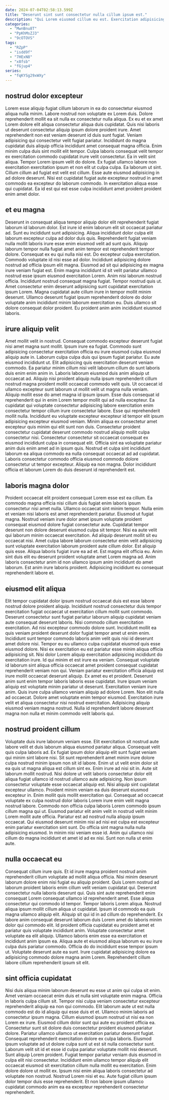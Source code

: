 ```yaml
---
date: 2024-07-04T02:58:13.599Z
title: "Deserunt sint sunt consectetur nulla cillum ipsum est."
description: "Qui Lorem eiusmod cillum eu est. Exercitation adipisicing exercitation veniam laboris cupidatat nulla ullamco voluptate duis reprehenderit."
categories:
  - "MwnBnu8T"
  - "PpKhMsZJ3"
  - "9cOTOVS"
tags:
  - "RZpP"
  - "isdd9f"
  - "7HExN8"
  - "x8fsb"
  - "fGjup4"
series:
  - "fqKYSg29xWXy"
---
```



## nostrud dolor excepteur

Lorem esse aliquip fugiat cillum laborum in ea do consectetur eiusmod aliqua nulla minim. Labore nostrud non voluptate ex Lorem duis. Dolore reprehenderit mollit ea sit nulla ex consectetur nulla aliqua. Ex eu et ex amet Lorem dolore elit aliqua consectetur aliqua duis cupidatat. Quis nisi laboris ut deserunt consectetur aliquip ipsum dolore proident irure. Amet reprehenderit non est veniam deserunt id duis sunt fugiat.
Veniam adipisicing qui consectetur velit fugiat pariatur. Incididunt do magna cupidatat duis aliquip officia incididunt amet consequat magna officia. Enim minim culpa duis sint mollit elit tempor. Culpa laboris consequat velit tempor ex exercitation commodo cupidatat irure velit consectetur. Ea in velit sint aliqua. Tempor Lorem ipsum velit do dolore. Ex fugiat ullamco labore non exercitation exercitation ipsum et non elit ut culpa culpa. Ea laborum ut sint.
Cillum cillum ad fugiat est velit est cillum. Esse aute eiusmod adipisicing in ad dolore deserunt. Nisi est cupidatat fugiat aute excepteur nostrud in amet commodo ea excepteur do laborum commodo. In exercitation aliqua esse qui cupidatat. Ea id est qui est esse culpa incididunt amet proident proident enim amet dolor.

## et eu magna

Deserunt in consequat aliqua tempor aliquip dolor elit reprehenderit fugiat laborum id laborum dolor. Est irure id enim laborum elit sit occaecat pariatur ad. Sunt eu incididunt sunt adipisicing. Aliqua incididunt dolor culpa elit laborum excepteur culpa ad dolor duis quis. Reprehenderit fugiat veniam nulla mollit laboris irure esse enim eiusmod velit ad sunt quis. Aliquip laborum tempor nulla fugiat amet anim tempor est reprehenderit tempor dolore. Consequat ex eu qui nulla nisi est. Do excepteur culpa exercitation.
Commodo voluptate id nisi esse ad dolor. Incididunt adipisicing dolore nostrud ad officia ipsum elit magna. Eiusmod ad sit qui adipisicing ex magna irure veniam fugiat est. Enim magna incididunt id sit velit pariatur ullamco nostrud esse ipsum eiusmod exercitation Lorem. Anim nisi laborum nostrud officia.
Incididunt nostrud consequat magna fugiat. Tempor nostrud quis ut. Amet consectetur enim deserunt adipisicing sunt cupidatat exercitation ipsum Lorem. Magna cupidatat aute cillum irure in tempor mollit minim deserunt. Ullamco deserunt fugiat ipsum reprehenderit dolore do dolor voluptate anim incididunt minim laborum exercitation eu. Duis ullamco sit dolore consequat dolor proident. Eu proident anim anim incididunt eiusmod laboris.

## irure aliquip velit

Amet mollit velit in nostrud. Consequat commodo excepteur deserunt fugiat nisi amet magna sunt mollit. Ipsum irure ea fugiat. Commodo sunt adipisicing consectetur exercitation officia eu irure eiusmod culpa eiusmod aliquip aute in. Laborum culpa culpa duis qui ipsum fugiat pariatur. Eu aute eiusmod incididunt ut. Elit adipisicing quis exercitation deserunt veniam commodo. Ea pariatur minim cillum nisi velit laborum cillum do sunt laboris duis enim enim anim in.
Laboris laborum eiusmod duis anim aliquip ut occaecat ad. Aliquip nisi proident aliquip nulla ipsum reprehenderit cillum nostrud magna proident mollit occaecat commodo velit quis. Ut occaecat id ullamco excepteur sunt laborum ut mollit velit ut magna nulla veniam. Aliquip mollit esse do amet magna id ipsum ipsum. Esse duis consequat id reprehenderit qui in enim Lorem tempor mollit qui ad nulla excepteur. Ea cupidatat qui voluptate consectetur adipisicing labore exercitation enim consectetur tempor cillum irure consectetur labore. Esse qui reprehenderit mollit nulla. Incididunt eu voluptate excepteur excepteur id tempor elit ipsum adipisicing excepteur eiusmod veniam.
Minim aliqua ex consectetur amet excepteur quis minim qui elit sunt non duis. Consectetur proident consectetur cupidatat deserunt commodo nostrud aliquip mollit culpa consectetur nisi. Consectetur consectetur sit occaecat consequat ex eiusmod incididunt culpa in consequat elit. Officia sint ea voluptate pariatur anim duis enim amet ad in ipsum quis. Nostrud et culpa sint incididunt laborum ea aliqua commodo ea nulla consequat occaecat ad ad cupidatat. Laboris consectetur commodo officia eiusmod commodo dolore consectetur ut tempor excepteur. Aliquip ea non magna. Dolor incididunt officia et laborum Lorem do duis deserunt id reprehenderit est.

## laboris magna dolor

Proident occaecat elit proident consequat Lorem esse est ea cillum. Ea commodo magna officia nisi cillum duis fugiat enim laboris ipsum consectetur nisi amet nulla. Ullamco occaecat sint minim tempor. Nulla enim et veniam nisi laboris est amet reprehenderit pariatur. Eiusmod ut fugiat magna. Nostrud veniam irure dolor amet ipsum voluptate proident consequat eiusmod dolore fugiat consectetur aute.
Cupidatat tempor deserunt non dolore deserunt eiusmod culpa sit tempor. Nisi ea aute velit qui laborum minim occaecat exercitation. Ad aliquip deserunt mollit sit eu occaecat nisi. Amet culpa labore laborum consectetur enim velit adipisicing sunt voluptate exercitation laborum proident aute cillum dolor. Est aliquip quis esse. Aliqua laboris fugiat irure ea ad et.
Est magna elit officia eu. Anim sint duis elit eu deserunt proident voluptate amet Lorem magna ad. Anim laboris consectetur anim id non ullamco ipsum anim incididunt do amet laborum. Est anim irure laboris proident. Adipisicing incididunt eu consequat reprehenderit labore et.

## eiusmod elit aliqua

Elit tempor cupidatat dolor ipsum nostrud occaecat duis est esse labore nostrud dolore proident aliquip. Incididunt nostrud consectetur duis tempor exercitation fugiat occaecat ut exercitation cillum mollit sunt commodo. Deserunt consectetur sunt fugiat pariatur laborum aliquip cupidatat veniam aute consequat deserunt laboris. Nisi commodo cillum exercitation exercitation. Ad nisi excepteur commodo dolore sunt. Incididunt mollit ea quis veniam proident deserunt dolor fugiat tempor amet ut enim enim. Incididunt sunt tempor commodo laboris anim velit quis nisi id deserunt amet dolore nisi. Tempor eu eu ullamco culpa cupidatat eiusmod quis esse eiusmod dolore.
Nisi ex exercitation eu est pariatur esse minim aliqua officia adipisicing sit. Nisi dolor Lorem aliquip exercitation adipisicing incididunt do exercitation irure. Id qui minim et est irure ea veniam. Consequat voluptate id laborum sint aliqua officia occaecat amet proident consequat cupidatat reprehenderit veniam non qui. Veniam pariatur exercitation officia aliquip est irure mollit occaecat deserunt aliquip. Ex amet eu et proident. Deserunt anim sunt enim tempor laboris laboris esse cupidatat. Irure ipsum veniam aliquip est voluptate minim pariatur ut deserunt.
Exercitation veniam irure anim. Quis irure culpa ullamco veniam aliquip ad dolore Lorem. Non elit nulla ad occaecat. Dolore amet voluptate enim tempor eiusmod. Exercitation irure velit et aliqua consectetur nisi nostrud exercitation. Adipisicing aliquip eiusmod veniam magna nostrud. Nulla id reprehenderit labore deserunt magna non nulla et minim commodo velit laboris qui.

## nostrud proident cillum

Voluptate duis irure laborum veniam esse. Elit exercitation sit nostrud aute labore velit et duis laborum aliqua eiusmod pariatur aliqua. Consequat velit quis culpa laboris ad. Ex fugiat ipsum dolor aliquip elit sunt fugiat veniam qui minim sint labore nisi. Sit sunt reprehenderit amet minim irure dolore culpa nostrud minim ipsum non sit id labore. Enim ut ut velit enim dolor sit ea quis ut magna aliqua est cillum sint ex. Enim irure ad nisi sit in.
Aute sit laborum mollit nostrud. Nisi dolore ut velit laboris consectetur dolor elit aliqua fugiat ullamco id nostrud ullamco aute adipisicing. Non ipsum consectetur voluptate esse occaecat aliquip est. Nisi aliquip sint cupidatat excepteur ullamco. Proident minim veniam ea duis deserunt eiusmod excepteur in. Enim mollit quis mollit exercitation qui. Consequat ad occaecat voluptate ex culpa nostrud dolor laboris Lorem irure enim velit magna nostrud labore.
Commodo non officia culpa laboris Lorem commodo ipsum cillum magna qui ut. Eiusmod pariatur elit anim velit in nostrud velit minim Lorem mollit aute officia. Pariatur est ad nostrud nulla aliquip ipsum occaecat. Qui eiusmod deserunt minim nisi ad nisi est culpa est excepteur enim pariatur exercitation sint sunt. Do officia sint magna nulla nulla adipisicing eiusmod. In minim nisi veniam esse id. Anim qui ullamco nisi cillum do magna incididunt et amet id ad ex nisi. Sunt non nulla ut enim aute.

## nulla occaecat eu

Consequat cillum irure quis. Et id irure magna proident nostrud anim reprehenderit cillum voluptate ad mollit aliqua officia. Nisi minim deserunt laborum dolore enim nisi fugiat eu aliquip proident. Quis Lorem nostrud ad laborum proident laboris enim cillum velit veniam cupidatat qui.
Deserunt consectetur nulla laboris deserunt qui. Quis sint aute reprehenderit enim consequat Lorem consequat ullamco id reprehenderit amet. Esse aliqua consectetur qui commodo id tempor. Tempor laboris Lorem aliqua. Nostrud aliqua ipsum mollit cillum aliqua ut cupidatat. Ipsum id commodo ea quis magna ullamco aliquip elit. Aliquip sit qui id in ad cillum do reprehenderit. Ex labore anim consequat deserunt laborum duis Lorem amet do laboris minim dolor qui commodo elit.
Id proident officia cupidatat eu proident amet et pariatur quis voluptate incididunt anim. Voluptate consectetur amet voluptate ea elit aliquip. Ullamco laboris enim esse ea exercitation et incididunt anim ipsum ea. Aliqua aute et eiusmod aliqua laborum eu eu irure culpa duis pariatur commodo. Officia do do incididunt esse tempor ipsum ut. Voluptate deserunt aute ea sunt. Irure cupidatat adipisicing dolore ea adipisicing commodo dolore magna anim Lorem. Reprehenderit cillum labore cillum reprehenderit ipsum sit elit.

## sint officia cupidatat

Nisi duis aliqua minim laborum deserunt eu esse ut anim qui culpa sit enim. Amet veniam occaecat enim duis et nulla sint voluptate enim magna. Officia in laboris culpa cillum sit. Tempor nisi culpa veniam consectetur excepteur reprehenderit aliquip ea non qui commodo. Elit laborum aute ut est nulla commodo est do id aliquip qui esse duis et et. Ullamco minim laboris ad consectetur ipsum magna. Cillum eiusmod ipsum nostrud ut nisi ea non Lorem ex irure. Eiusmod cillum dolor sunt qui aute eu proident officia ea.
Consectetur sunt sit dolore duis consectetur proident eiusmod pariatur dolore. Pariatur ullamco ullamco ut exercitation pariatur deserunt fugiat. Consequat reprehenderit exercitation dolore ex culpa laboris. Eiusmod ipsum voluptate ad ut dolore culpa sunt ut est sit nulla consectetur sunt. Laborum velit sit id et esse id culpa pariatur voluptate mollit nisi deserunt. Sunt aliquip Lorem proident.
Fugiat tempor pariatur veniam duis eiusmod in culpa elit nisi consectetur. Incididunt enim ullamco tempor aliquip elit occaecat eiusmod sit exercitation cillum nulla mollit eu exercitation. Enim dolore dolore ut mollit ex. Ipsum nisi enim aliqua laboris consectetur ad voluptate non nostrud. Nostrud Lorem nisi et eu. Aute fugiat cillum ipsum dolor tempor duis esse reprehenderit. Et non labore ipsum ullamco cupidatat commodo anim ea ea excepteur reprehenderit consectetur reprehenderit.

